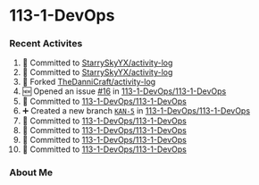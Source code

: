 # 113-1-DevOps

### Recent Activites
<!--START_SECTION:activity-->
1. 📝 Committed to [StarrySkyYX/activity-log](https://github.com/StarrySkyYX/activity-log/commit/cac5c091c71bdd47582b56381baa913909d0bd1b)
2. 📝 Committed to [StarrySkyYX/activity-log](https://github.com/StarrySkyYX/activity-log/commit/3f8202a4540e2ba5354072e3d50cb57a14c66fbf)
3. 🍴 Forked [TheDanniCraft/activity-log](https://github.com/TheDanniCraft/activity-log)
4. 🆕 Opened an issue [#16](https://github.com/113-1-DevOps/113-1-DevOps/issues/16) in [113-1-DevOps/113-1-DevOps](https://github.com/113-1-DevOps/113-1-DevOps)
5. 📝 Committed to [113-1-DevOps/113-1-DevOps](https://github.com/113-1-DevOps/113-1-DevOps/commit/0514a8f9a43f104b9ad8d061afe5e7ab47764e9d)
6. ➕ Created a new branch [`KAN-5`](https://github.com/113-1-DevOps/113-1-DevOps/tree/KAN-5) in [113-1-DevOps/113-1-DevOps](https://github.com/113-1-DevOps/113-1-DevOps)
7. 📝 Committed to [113-1-DevOps/113-1-DevOps](https://github.com/113-1-DevOps/113-1-DevOps/commit/2c766ba3465ef108df8ee5167334ba173426fcd7)
8. 📝 Committed to [113-1-DevOps/113-1-DevOps](https://github.com/113-1-DevOps/113-1-DevOps/commit/89e3213a8c0caa2ee20d482a725dccda22493244)
9. 📝 Committed to [113-1-DevOps/113-1-DevOps](https://github.com/113-1-DevOps/113-1-DevOps/commit/b4eb56f9b0852a02c5928369592d1e63748a7bc3)
10. 📝 Committed to [113-1-DevOps/113-1-DevOps](https://github.com/113-1-DevOps/113-1-DevOps/commit/f8eff7b829a243de704814637935d24736e0f4c5)
<!--END_SECTION:activity-->

### About Me
<!-- MYLINKS:START -->
<!-- MYLINKS:END -->
